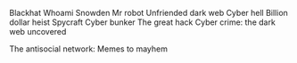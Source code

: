 Blackhat 
Whoami
Snowden
Mr robot
Unfriended dark web
Cyber hell
Billion dollar heist 
Spycraft 
Cyber bunker
The great hack
Cyber crime: the dark web uncovered 

The antisocial network: Memes to mayhem 